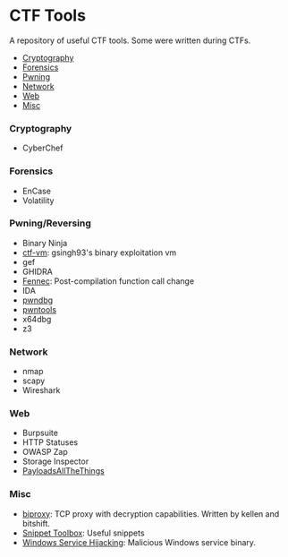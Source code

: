 # CTF Tools
A repository of useful CTF tools. Some were written during CTFs.


* [Cryptography](#crypto)
* [Forensics](#forensics)
* [Pwning](#pwn)
* [Network](#net)
* [Web](#web)
* [Misc](#misc)


<h3 id="crypto">Cryptography</h3>

* CyberChef

<h3 id="forensics">Forensics</h3>

* EnCase
* Volatility

<h3 id="pwn">Pwning/Reversing</h3>

* Binary Ninja
* [ctf-vm](https://github.com/gsingh93/ctf-vm): gsingh93's binary exploitation vm
* gef
* GHIDRA
* [Fennec](https://github.com/lifting-bits/fennec): Post-compilation function call change
* IDA
* [pwndbg](https://github.com/pwndbg/pwndbg)
* [pwntools](http://docs.pwntools.com/)
* x64dbg
* z3

<h3 id="net">Network</h3>

* nmap
* scapy 
* Wireshark

<h3 id="web">Web</h3>

* Burpsuite
* HTTP Statuses
* OWASP Zap
* Storage Inspector
* [PayloadsAllTheThings](https://github.com/swisskyrepo/PayloadsAllTheThings)

<h3 id="misc">Misc</h3>

* [biproxy](tools/biproxy.cc): TCP proxy with decryption capabilities. Written by kellen and bitshift.
* [Snippet Toolbox](snippet-toolbox.md): Useful snippets
* [Windows Service Hijacking](tools/WindowsServicePwn/): Malicious Windows service binary.
